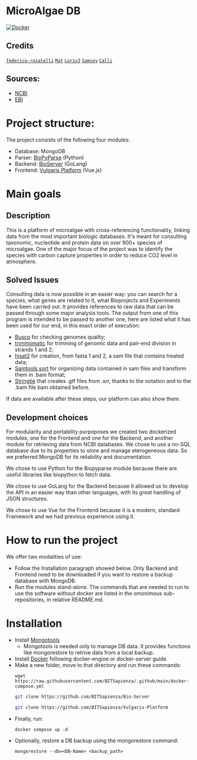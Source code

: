 # MicroAlgae DB
[![Docker](https://img.shields.io/badge/docker-%230db7ed.svg?style=for-the-badge&logo=docker&logoColor=white)](https://docs.docker.com/engine/install/ubuntu/)

## Credits
[`federico-rosatelli`](https://github.com/federico-rosatelli)
[`Mat`](https://github.com/AxnNxs)
[`Loriv3`](https://github.com/Loriv3)
[`Samsey`](https://github.com/Samseys)
[`Calli`](https://github.com/BboyCaligola)

## Sources:
- [NCBI](https://www.ncbi.nlm.nih.gov/)
- [EBI](https://www.ebi.ac.uk/)

# Project structure:
The project consists of the following four modules:

- Database: MongoDB
- Parser:   [BioPyParse](https://github.com/BITSapienza/biopyparse) (Python)
- Backend:  [BioServer](https://github.com/BITSapienza/Bio-Server) (GoLang)
- Frontend: [Vulgaris Platform](https://github.com/BITSapienza/Vulgaris-Platform) (Vue.js)

# Main goals
## Description
This is a platform of microalgae with cross-referencing functionality, linking data from the most important biologic databases. It's meant for consulting taxonomic, nucleotide and protein data on over 900+ species of microalgae. One of the major focus of the project was to identify the species with carbon capture properties in order to reduce CO2 level in atmosphere.

## Solved Issues
Consulting data is now possible in an easier way: you can search for a species, what genes are related to it, what Bioprojects and Experiments have been carried out. It provides references to raw data that can be passed through some major analysis tools. The output from one of this program is intended to be passed to another one, here are listed what it has been used for our end, in this exact order of execution:
- [Busco](https://busco.ezlab.org/) for checking genomes quality;
- [trimmomatic](http://www.usadellab.org/cms/?page=trimmomatic) for trimming of genomic data and pair-end division in strands 1 and 2;
- [hisat2](https://ccb.jhu.edu/software/hisat/index.shtml) for creation, from fasta 1 and 2, a sam file that contains treated data;
- [Samtools sort](https://www.htslib.org/) for organizing data contained in sam files and transform them in .bam format; 
- [Stringtie](https://ccb.jhu.edu/software/stringtie/) that creates .gtf files from .srr, thanks to the notation and to the .bam file bam obtained before.

If data are available after these steps, our platform can also show them.

## Development choices
For modularity and portability purpoposes we created two dockerized modules, one for the Frontend and one for the Backend, and another module for retrieving data from NCBI databases. We chose to use a no-SQL database due to its properties to store and manage eterogeneous data. So we preferred MongoDB for its reliability and documentation. 

We chose to use Python for the Biopyparse module because there are useful libraries like biopython to fetch data. 

We chose to use GoLang for the Backend because it allowed us to develop the API in an easier way than other languages, with its great handling of JSON structures.

We chose to use Vue for the Frontend because it is a modern, standard Framework and we had previous experience using it.

# How to run the project
We offer two modalities of use:
- Follow the Installation paragraph showed below. Only Backend and Frontend need to be downloaded if you want to restore a backup database with MongoDB.
- Run the modules stand-alone. The commands that are needed to run to use the software without docker are listed in the omonimous sub-repositories, in relative README.md. 

# Installation
- Install [Mongotools](https://www.mongodb.com/try/download/database-tools)
	- Mongotools is needed only to manage DB data. It provides functions like mongorestore to retrive data from a local backup.
- Install [Docker](https://docs.docker.com/engine/install/) following docker-engine or docker-server guide
- Make a new folder, move to that directory and run these commands:
	```properties
	wget https://raw.githubusercontent.com/BITSapienza/.github/main/docker-compose.yml
	```
	```bash 
	git clone https://github.com/BITSapienza/Bio-Server
	```
	```bash
	git clone https://github.com/BITSapienza/Vulgaris-Platform
	```
- Finally, run:
	```shell
	docker compose up -d
	```
- Optionally, restore a DB backup using the mongorestore command:
	```properties
	mongorestore --db=<DB-Name> <backup_path>
	```
